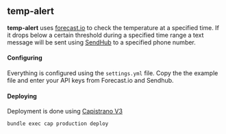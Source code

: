 ## temp-alert

**temp-alert** uses [forecast.io](https://developer.forecast.io/) to check the temperature at a specified time.  If it drops below a certain threshold during a specified time range a text message will be sent using [SendHub](https://www.sendhub.com) to a specified phone number.

#### Configuring
Everything is configured using the `settings.yml` file.  Copy the the example file and enter your API keys from Forecast.io and Sendhub.  

#### Deploying
Deployment is done using [Capistrano V3](http://capistranorb.com/)  
  
`bundle exec cap production deploy`
